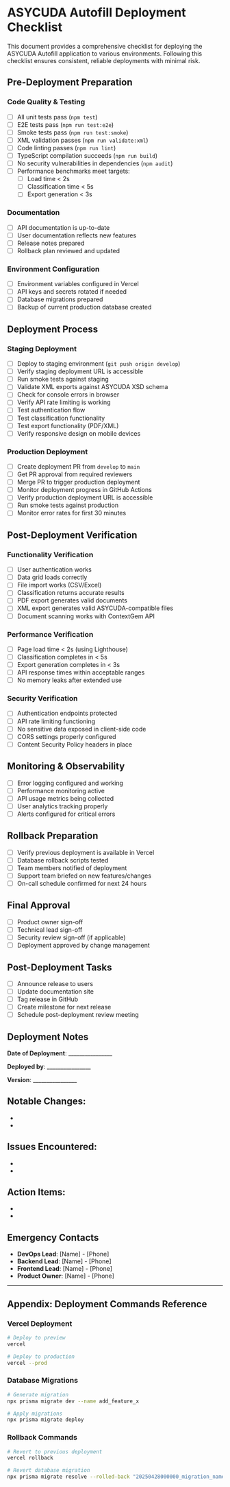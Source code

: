 # ASYCUDA Autofill Deployment Checklist

This document provides a comprehensive checklist for deploying the ASYCUDA Autofill application to various environments. Following this checklist ensures consistent, reliable deployments with minimal risk.

## Pre-Deployment Preparation

### Code Quality & Testing

- [ ] All unit tests pass (`npm test`)
- [ ] E2E tests pass (`npm run test:e2e`)
- [ ] Smoke tests pass (`npm run test:smoke`)
- [ ] XML validation passes (`npm run validate:xml`)
- [ ] Code linting passes (`npm run lint`)
- [ ] TypeScript compilation succeeds (`npm run build`)
- [ ] No security vulnerabilities in dependencies (`npm audit`)
- [ ] Performance benchmarks meet targets:
  - [ ] Load time < 2s
  - [ ] Classification time < 5s
  - [ ] Export generation < 3s

### Documentation

- [ ] API documentation is up-to-date
- [ ] User documentation reflects new features
- [ ] Release notes prepared
- [ ] Rollback plan reviewed and updated

### Environment Configuration

- [ ] Environment variables configured in Vercel
- [ ] API keys and secrets rotated if needed
- [ ] Database migrations prepared
- [ ] Backup of current production database created

## Deployment Process

### Staging Deployment

- [ ] Deploy to staging environment (`git push origin develop`)
- [ ] Verify staging deployment URL is accessible
- [ ] Run smoke tests against staging
- [ ] Validate XML exports against ASYCUDA XSD schema
- [ ] Check for console errors in browser
- [ ] Verify API rate limiting is working
- [ ] Test authentication flow
- [ ] Test classification functionality
- [ ] Test export functionality (PDF/XML)
- [ ] Verify responsive design on mobile devices

### Production Deployment

- [ ] Create deployment PR from `develop` to `main`
- [ ] Get PR approval from required reviewers
- [ ] Merge PR to trigger production deployment
- [ ] Monitor deployment progress in GitHub Actions
- [ ] Verify production deployment URL is accessible
- [ ] Run smoke tests against production
- [ ] Monitor error rates for first 30 minutes

## Post-Deployment Verification

### Functionality Verification

- [ ] User authentication works
- [ ] Data grid loads correctly
- [ ] File import works (CSV/Excel)
- [ ] Classification returns accurate results
- [ ] PDF export generates valid documents
- [ ] XML export generates valid ASYCUDA-compatible files
- [ ] Document scanning works with ContextGem API

### Performance Verification

- [ ] Page load time < 2s (using Lighthouse)
- [ ] Classification completes in < 5s
- [ ] Export generation completes in < 3s
- [ ] API response times within acceptable ranges
- [ ] No memory leaks after extended use

### Security Verification

- [ ] Authentication endpoints protected
- [ ] API rate limiting functioning
- [ ] No sensitive data exposed in client-side code
- [ ] CORS settings properly configured
- [ ] Content Security Policy headers in place

## Monitoring & Observability

- [ ] Error logging configured and working
- [ ] Performance monitoring active
- [ ] API usage metrics being collected
- [ ] User analytics tracking properly
- [ ] Alerts configured for critical errors

## Rollback Preparation

- [ ] Verify previous deployment is available in Vercel
- [ ] Database rollback scripts tested
- [ ] Team members notified of deployment
- [ ] Support team briefed on new features/changes
- [ ] On-call schedule confirmed for next 24 hours

## Final Approval

- [ ] Product owner sign-off
- [ ] Technical lead sign-off
- [ ] Security review sign-off (if applicable)
- [ ] Deployment approved by change management

## Post-Deployment Tasks

- [ ] Announce release to users
- [ ] Update documentation site
- [ ] Tag release in GitHub
- [ ] Create milestone for next release
- [ ] Schedule post-deployment review meeting

## Deployment Notes

**Date of Deployment**: ________________

**Deployed by**: ________________

**Version**: ________________

**Notable Changes**:
- 
- 
- 

**Issues Encountered**:
- 
- 
- 

**Action Items**:
- 
- 
- 

## Emergency Contacts

- **DevOps Lead**: [Name] - [Phone]
- **Backend Lead**: [Name] - [Phone]
- **Frontend Lead**: [Name] - [Phone]
- **Product Owner**: [Name] - [Phone]

---

## Appendix: Deployment Commands Reference

### Vercel Deployment

```bash
# Deploy to preview
vercel

# Deploy to production
vercel --prod
```

### Database Migrations

```bash
# Generate migration
npx prisma migrate dev --name add_feature_x

# Apply migrations
npx prisma migrate deploy
```

### Rollback Commands

```bash
# Revert to previous deployment
vercel rollback

# Revert database migration
npx prisma migrate resolve --rolled-back "20250428000000_migration_name"
```